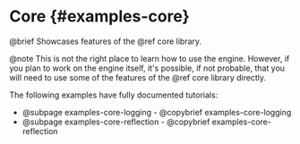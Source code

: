 # Core {#examples-core}

@brief Showcases features of the @ref core library.

@note This is not the right place to learn how to use the engine. However, if
you plan to work on the engine itself, it's possible, if not probable, that you
will need to use some of the features of the @ref core library directly.

The following examples have fully documented tutorials:

- @subpage examples-core-logging - @copybrief examples-core-logging
- @subpage examples-core-reflection - @copybrief examples-core-reflection
